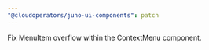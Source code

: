 ```yaml
---
"@cloudoperators/juno-ui-components": patch
---
```


Fix MenuItem overflow within the ContextMenu component.

